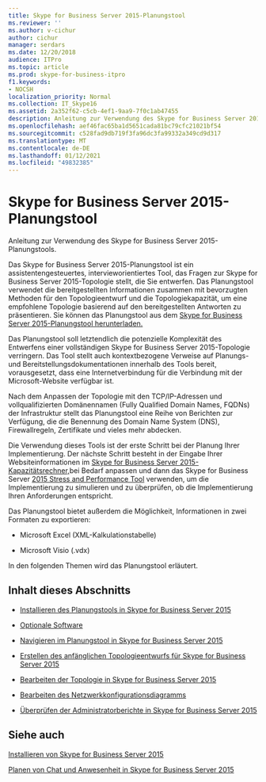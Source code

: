 ```yaml
---
title: Skype for Business Server 2015-Planungstool
ms.reviewer: ''
ms.author: v-cichur
author: cichur
manager: serdars
ms.date: 12/20/2018
audience: ITPro
ms.topic: article
ms.prod: skype-for-business-itpro
f1.keywords:
- NOCSH
localization_priority: Normal
ms.collection: IT_Skype16
ms.assetid: 2a352f62-c5cb-4ef1-9aa9-7f0c1ab47455
description: Anleitung zur Verwendung des Skype for Business Server 2015-Planungstools.
ms.openlocfilehash: aef46fac65ba1d5651cada81bc79cfc21021bf54
ms.sourcegitcommit: c528fad9db719f3fa96dc3fa99332a349cd9d317
ms.translationtype: MT
ms.contentlocale: de-DE
ms.lasthandoff: 01/12/2021
ms.locfileid: "49832385"
---
```

# <a name="skype-for-business-server-2015-planning-tool"></a>Skype for Business Server 2015-Planungstool
 
Anleitung zur Verwendung des Skype for Business Server 2015-Planungstools.
  
Das Skype for Business Server 2015-Planungstool ist ein assistentengesteuertes, intervieworientiertes Tool, das Fragen zur Skype for Business Server 2015-Topologie stellt, die Sie entwerfen. Das Planungstool verwendet die bereitgestellten Informationen zusammen mit bevorzugten Methoden für den Topologieentwurf und die Topologiekapazität, um eine empfohlene Topologie basierend auf den bereitgestellten Antworten zu präsentieren. Sie können das Planungstool aus dem [Skype for Business Server 2015-Planungstool herunterladen.](https://go.microsoft.com/fwlink/p/?LinkID=282725)
  
Das Planungstool soll letztendlich die potenzielle Komplexität des Entwerfens einer vollständigen Skype for Business Server 2015-Topologie verringern. Das Tool stellt auch kontextbezogene Verweise auf Planungs- und Bereitstellungsdokumentationen innerhalb des Tools bereit, vorausgesetzt, dass eine Internetverbindung für die Verbindung mit der Microsoft-Website verfügbar ist.
  
Nach dem Anpassen der Topologie mit den TCP/IP-Adressen und vollqualifizierten Domänennamen (Fully Qualified Domain Names, FQDNs) der Infrastruktur stellt das Planungstool eine Reihe von Berichten zur Verfügung, die die Benennung des Domain Name System (DNS), Firewallregeln, Zertifikate und vieles mehr abdecken. 
  
Die Verwendung dieses Tools ist der erste Schritt bei der Planung Ihrer Implementierung. Der nächste Schritt besteht in der Eingabe Ihrer Websiteinformationen im [Skype for Business Server 2015-Kapazitätsrechner,](https://www.microsoft.com/download/details.aspx?id=51196)bei Bedarf anpassen und dann das Skype for Business Server [2015 Stress and Performance Tool](https://www.microsoft.com/download/details.aspx?id=50367) verwenden, um die Implementierung zu simulieren und zu überprüfen, ob die Implementierung Ihren Anforderungen entspricht.
  
Das Planungstool bietet außerdem die Möglichkeit, Informationen in zwei Formaten zu exportieren:
  
- Microsoft Excel (XML-Kalkulationstabelle)
    
- Microsoft Visio (.vdx)
    
In den folgenden Themen wird das Planungstool erläutert.
  
## <a name="in-this-section"></a>Inhalt dieses Abschnitts

- [Installieren des Planungstools in Skype for Business Server 2015](install.md)
    
- [Optionale Software](install.md#Optional_Software)
    
- [Navigieren im Planungstool in Skype for Business Server 2015](navigate.md)
    
- [Erstellen des anfänglichen Topologieentwurfs für Skype for Business Server 2015](create-the-initial-design.md)
    
- [Bearbeiten der Topologie in Skype for Business Server 2015](edit-the-topology.md)
    
- [Bearbeiten des Netzwerkkonfigurationsdiagramms](edit-the-topology.md#Edit_Network_diagram)
    
- [Überprüfen der Administratorberichte in Skype for Business Server 2015](review-the-administrator-reports.md)
    
## <a name="see-also"></a>Siehe auch

[Installieren von Skype for Business Server 2015](../../deploy/install/install.md)
  
[Planen von Chat und Anwesenheit in Skype for Business Server 2015](../../plan-your-deployment/instant-messaging-and-presence.md)

